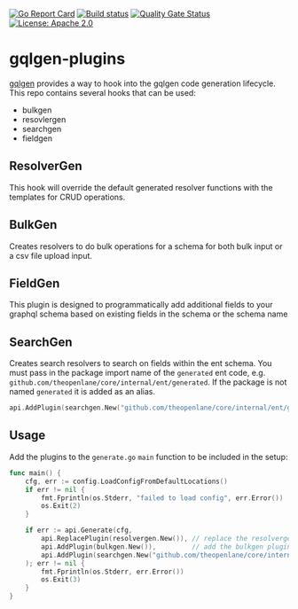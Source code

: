 [![Go Report Card](https://goreportcard.com/badge/github.com/theopenlane/gqlgen-plugins)](https://goreportcard.com/report/github.com/theopenlane/gqlgen-plugins)
[![Build status](https://badge.buildkite.com/651bd9d2d92df64fcab6bab5db1842565d29c48ade77b52bd7.svg)](https://buildkite.com/theopenlane/gqlgen-plugins?branch=main)
[![Quality Gate Status](https://sonarcloud.io/api/project_badges/measure?project=theopenlane_gqlgen-plugins&metric=alert_status)](https://sonarcloud.io/summary/new_code?id=theopenlane_gqlgen-plugins)
[![License: Apache 2.0](https://img.shields.io/badge/License-Apache2.0-brightgreen.svg)](https://opensource.org/licenses/Apache-2.0)

# gqlgen-plugins

[gqlgen](https://gqlgen.com/reference/plugins/) provides a way to hook into the
gqlgen code generation lifecycle. This repo contains several hooks that can be
used:

- bulkgen
- resovlergen
- searchgen
- fieldgen

## ResolverGen

This hook will override the default generated resolver functions with the
templates for CRUD operations.

## BulkGen

Creates resolvers to do bulk operations for a schema for both bulk input or a
csv file upload input.

## FieldGen

This plugin is designed to programmatically add additional fields to your graphql schema based on existing fields
in the schema or the schema name

## SearchGen

Creates search resolvers to search on fields within the ent schema. You must
pass in the package import name of the `generated` ent code, e.g.
`github.com/theopenlane/core/internal/ent/generated`. If the package is not
named `generated` it is added as an alias.

```go
api.AddPlugin(searchgen.New("github.com/theopenlane/core/internal/ent/generated")), // add the search plugin
```

## Usage

Add the plugins to the `generate.go` `main` function to be included in the
setup:

```go
func main() {
	cfg, err := config.LoadConfigFromDefaultLocations()
	if err != nil {
		fmt.Fprintln(os.Stderr, "failed to load config", err.Error())
		os.Exit(2)
	}

	if err := api.Generate(cfg,
		api.ReplacePlugin(resolvergen.New()), // replace the resolvergen plugin
		api.AddPlugin(bulkgen.New()),         // add the bulkgen plugin
		api.AddPlugin(searchgen.New("github.com/theopenlane/core/internal/ent/generated")), // add the search plugin
	); err != nil {
		fmt.Fprintln(os.Stderr, err.Error())
		os.Exit(3)
	}
}
```
